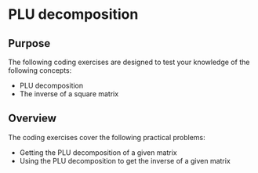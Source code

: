 # PLU decomposition

## Purpose

The following coding exercises are designed to test your knowledge of the following concepts:
* PLU decomposition
* The inverse of a square matrix

## Overview

The coding exercises cover the following practical problems:
* Getting the PLU decomposition of a given matrix
* Using the PLU decomposition to get the inverse of a given matrix
